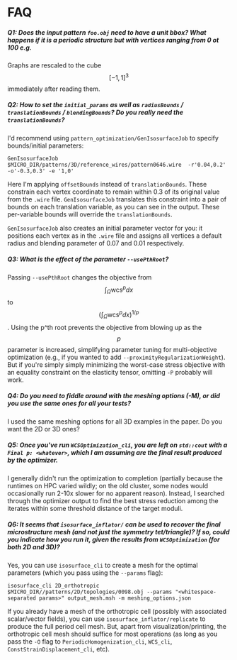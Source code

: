FAQ
===

##### Q1: Does the input pattern `foo.obj` need to have a unit bbox? What happens if it is a periodic structure but with vertices ranging from 0 ot 100 e.g.

Graphs are rescaled to the cube $$[-1, 1]^3$$ immediately after reading them.

##### Q2: How to set the `initial_params` as well as `radiusBounds` / `translationBounds` / `blendingBounds`? Do you really need the `translationBounds`?

I'd recommend using `pattern_optimization/GenIsosurfaceJob` to specify bounds/initial parameters:

```
GenIsosurfaceJob $MICRO_DIR/patterns/3D/reference_wires/pattern0646.wire  -r'0.04,0.2' -o'-0.3,0.3' -e '1,0'
```

Here I'm applying `offsetBounds` instead of `translationBounds`. These constrain each vertex coordinate to remain within 0.3 of its original value from the `.wire` file.
`GenIsosurfaceJob` translates this constraint into a pair of bounds on each translation variable, as you can see in the output. These per-variable bounds will override the `translationBounds`.

`GenIsosurfaceJob` also creates an initial parameter vector for you: it positions each vertex as in the `.wire` file and assigns all vertices a default radius and blending parameter of 0.07 and 0.01 respectively.

##### Q3: What is the effect of the parameter `--usePthRoot`?

Passing `--usePthRoot` changes the objective from $$\int_\Omega \mathrm{wcs}^p dx$$ to $$(\int_\Omega \mathrm{wcs}^p dx)^{1/p}$$. Using the p^th root prevents the objective from blowing up as the $$p$$ parameter is increased, simplifying parameter tuning for multi-objective optimization (e.g., if you wanted to add `--proximityRegularizationWeight`). But if you're simply simply minimizing the worst-case stress objective with an equality constraint on the elasticity tensor, omitting `-P` probably will work.

##### Q4: Do you need to fiddle around with the meshing options (-M), or did you use the same ones for all your tests?

I used the same meshing options for all 3D examples in the paper. Do you want the 2D or 3D ones?

##### Q5: Once you've run `WCSOptimization_cli`, you are left on `std::cout` with a `Final p: <whatever>`, which I am assuming are the final result produced by the optimizer.

I generally didn't run the optimization to completion (partially because the runtimes on HPC varied wildly; on the old cluster, some nodes would occasionally run 2-10x slower for no apparent reason). Instead, I searched through the optimizer output to find the best stress reduction among the iterates within some threshold distance of the target moduli.

##### Q6: It seems that `isosurface_inflator/` can be used to recover the final microstructure mesh (and not just the symmetry tet/triangle)? If so, could you indicate how you run it, given the results from `WCSOptimization` (for both 2D and 3D)?

Yes, you can use `isosurface_cli` to create a mesh for the optimal parameters (which you pass using the `--params` flag):

```
isosurface_cli 2D_orthotropic $MICRO_DIR//patterns/2D/topologies/0098.obj --params "<whitespace-separated params>" output_mesh.msh -m meshing_options.json
```

If you already have a mesh of the orthotropic cell (possibly with associated scalar/vector fields), you can use `isosurface_inflator/replicate` to produce the full period cell mesh. But, apart from visualization/printing, the orthotropic cell mesh should suffice for most operations (as long as you pass the `-O` flag to `PeriodicHomogenization_cli`, `WCS_cli`, `ConstStrainDisplacement_cli`, etc).
